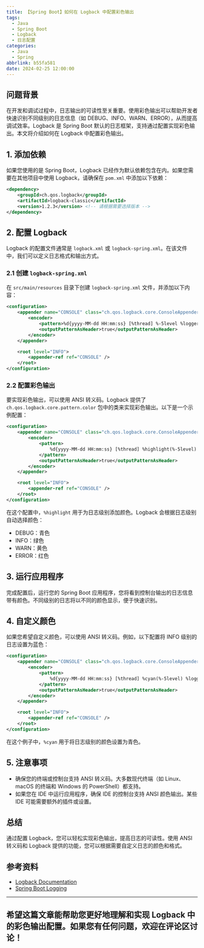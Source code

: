 ```yaml
---
title: 【Spring Boot】如何在 Logback 中配置彩色输出
tags:
  - Java
  - Spring Boot
  - Logback
  - 日志配置
categories:
  - Java
  - Spring
abbrlink: b55fa581
date: 2024-02-25 12:00:00
---
```


## 问题背景

在开发和调试过程中，日志输出的可读性至关重要。使用彩色输出可以帮助开发者快速识别不同级别的日志信息（如 DEBUG、INFO、WARN、ERROR），从而提高调试效率。Logback 是 Spring Boot 默认的日志框架，支持通过配置实现彩色输出。本文将介绍如何在 Logback 中配置彩色输出。

## 1. 添加依赖

如果您使用的是 Spring Boot，Logback 已经作为默认依赖包含在内。如果您需要在其他项目中使用 Logback，请确保在 `pom.xml` 中添加以下依赖：

```xml
<dependency>
    <groupId>ch.qos.logback</groupId>
    <artifactId>logback-classic</artifactId>
    <version>1.2.3</version> <!-- 请根据需要选择版本 -->
</dependency>
```

## 2. 配置 Logback

Logback 的配置文件通常是 `logback.xml` 或 `logback-spring.xml`。在该文件中，我们可以定义日志格式和输出方式。

### 2.1 创建 `logback-spring.xml`

在 `src/main/resources` 目录下创建 `logback-spring.xml` 文件，并添加以下内容：

```xml
<configuration>
    <appender name="CONSOLE" class="ch.qos.logback.core.ConsoleAppender">
        <encoder>
            <pattern>%d{yyyy-MM-dd HH:mm:ss} [%thread] %-5level %logger{36} - %msg%n</pattern>
            <outputPatternAsHeader>true</outputPatternAsHeader>
        </encoder>
    </appender>

    <root level="INFO">
        <appender-ref ref="CONSOLE" />
    </root>
</configuration>
```

### 2.2 配置彩色输出

要实现彩色输出，可以使用 ANSI 转义码。Logback 提供了 `ch.qos.logback.core.pattern.color` 包中的类来实现彩色输出。以下是一个示例配置：

```xml
<configuration>
    <appender name="CONSOLE" class="ch.qos.logback.core.ConsoleAppender">
        <encoder>
            <pattern>
                %d{yyyy-MM-dd HH:mm:ss} [%thread] %highlight(%-5level) %logger{36} - %msg%n
            </pattern>
            <outputPatternAsHeader>true</outputPatternAsHeader>
        </encoder>
    </appender>

    <root level="INFO">
        <appender-ref ref="CONSOLE" />
    </root>
</configuration>
```

在这个配置中，`%highlight` 用于为日志级别添加颜色。Logback 会根据日志级别自动选择颜色：

- DEBUG：青色
- INFO：绿色
- WARN：黄色
- ERROR：红色

## 3. 运行应用程序

完成配置后，运行您的 Spring Boot 应用程序，您将看到控制台输出的日志信息带有颜色。不同级别的日志将以不同的颜色显示，便于快速识别。

## 4. 自定义颜色

如果您希望自定义颜色，可以使用 ANSI 转义码。例如，以下配置将 INFO 级别的日志设置为蓝色：

```xml
<configuration>
    <appender name="CONSOLE" class="ch.qos.logback.core.ConsoleAppender">
        <encoder>
            <pattern>
                %d{yyyy-MM-dd HH:mm:ss} [%thread] %cyan(%-5level) %logger{36} - %msg%n
            </pattern>
            <outputPatternAsHeader>true</outputPatternAsHeader>
        </encoder>
    </appender>

    <root level="INFO">
        <appender-ref ref="CONSOLE" />
    </root>
</configuration>
```

在这个例子中，`%cyan` 用于将日志级别的颜色设置为青色。

## 5. 注意事项

- 确保您的终端或控制台支持 ANSI 转义码。大多数现代终端（如 Linux、macOS 的终端和 Windows 的 PowerShell）都支持。
- 如果您在 IDE 中运行应用程序，确保 IDE 的控制台支持 ANSI 颜色输出。某些 IDE 可能需要额外的插件或设置。

## 总结

通过配置 Logback，您可以轻松实现彩色输出，提高日志的可读性。使用 ANSI 转义码和 Logback 提供的功能，您可以根据需要自定义日志的颜色和格式。

## 参考资料

- [Logback Documentation](http://logback.qos.ch/documentation.html)
- [Spring Boot Logging](https://docs.spring.io/spring-boot/docs/current/reference/htmlsingle/#boot-features-logging)

---

希望这篇文章能帮助您更好地理解和实现 Logback 中的彩色输出配置。如果您有任何问题，欢迎在评论区讨论！
--- 
 